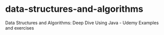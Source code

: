 # data-structures-and-algorithms

Data Structures and Algorithms: Deep Dive Using Java - Udemy
Examples and exercises
